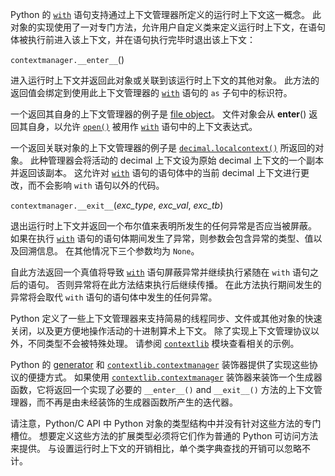 Python 的 [`with`](https://www.bookstack.cn/read/python-3.10.0-zh/e64650a44ed4d418.md#with) 语句支持通过上下文管理器所定义的运行时上下文这一概念。 此对象的实现使用了一对专门方法，允许用户自定义类来定义运行时上下文，在语句体被执行前进入该上下文，并在语句执行完毕时退出该上下文：

`contextmanager.__enter__`()

进入运行时上下文并返回此对象或关联到该运行时上下文的其他对象。 此方法的返回值会绑定到使用此上下文管理器的 [`with`](https://www.bookstack.cn/read/python-3.10.0-zh/e64650a44ed4d418.md#with) 语句的 `as` 子句中的标识符。



一个返回其自身的上下文管理器的例子是 [file object](https://www.bookstack.cn/read/python-3.10.0-zh/bd6b000ceb39b61e.md#term-file-object)。 文件对象会从 __enter__() 返回其自身，以允许 [`open()`](https://www.bookstack.cn/read/python-3.10.0-zh/343ac5efc1fa2896.md#open) 被用作 [`with`](https://www.bookstack.cn/read/python-3.10.0-zh/e64650a44ed4d418.md#with) 语句中的上下文表达式。



一个返回关联对象的上下文管理器的例子是 [`decimal.localcontext()`](https://www.bookstack.cn/read/python-3.10.0-zh/4c889a3207dcceda.md#decimal.localcontext) 所返回的对象。 此种管理器会将活动的 decimal 上下文设为原始 decimal 上下文的一个副本并返回该副本。 这允许对 [`with`](https://www.bookstack.cn/read/python-3.10.0-zh/e64650a44ed4d418.md#with) 语句的语句体中的当前 decimal 上下文进行更改，而不会影响 `with` 语句以外的代码。



`contextmanager.__exit__`(*exc_type*, *exc_val*, *exc_tb*)

退出运行时上下文并返回一个布尔值来表明所发生的任何异常是否应当被屏蔽。 如果在执行 [`with`](https://www.bookstack.cn/read/python-3.10.0-zh/e64650a44ed4d418.md#with) 语句的语句体期间发生了异常，则参数会包含异常的类型、值以及回溯信息。 在其他情况下三个参数均为 `None`。

自此方法返回一个真值将导致 [`with`](https://www.bookstack.cn/read/python-3.10.0-zh/e64650a44ed4d418.md#with) 语句屏蔽异常并继续执行紧随在 `with` 语句之后的语句。 否则异常将在此方法结束执行后继续传播。 在此方法执行期间发生的异常将会取代 `with` 语句的语句体中发生的任何异常。



Python 定义了一些上下文管理器来支持简易的线程同步、文件或其他对象的快速关闭，以及更方便地操作活动的十进制算术上下文。 除了实现上下文管理协议以外，不同类型不会被特殊处理。 请参阅 [`contextlib`](https://www.bookstack.cn/read/python-3.10.0-zh/7f04d81c79a74247.md#module-contextlib) 模块查看相关的示例。

Python 的 [generator](https://www.bookstack.cn/read/python-3.10.0-zh/bd6b000ceb39b61e.md#term-generator) 和 [`contextlib.contextmanager`](https://www.bookstack.cn/read/python-3.10.0-zh/7f04d81c79a74247.md#contextlib.contextmanager) 装饰器提供了实现这些协议的便捷方式。 如果使用 [`contextlib.contextmanager`](https://www.bookstack.cn/read/python-3.10.0-zh/7f04d81c79a74247.md#contextlib.contextmanager) 装饰器来装饰一个生成器函数，它将返回一个实现了必要的 `__enter__()` and `__exit__()` 方法的上下文管理器，而不再是由未经装饰的生成器函数所产生的迭代器。

请注意，Python/C API 中 Python 对象的类型结构中并没有针对这些方法的专门槽位。 想要定义这些方法的扩展类型必须将它们作为普通的 Python 可访问方法来提供。 与设置运行时上下文的开销相比，单个类字典查找的开销可以忽略不计。